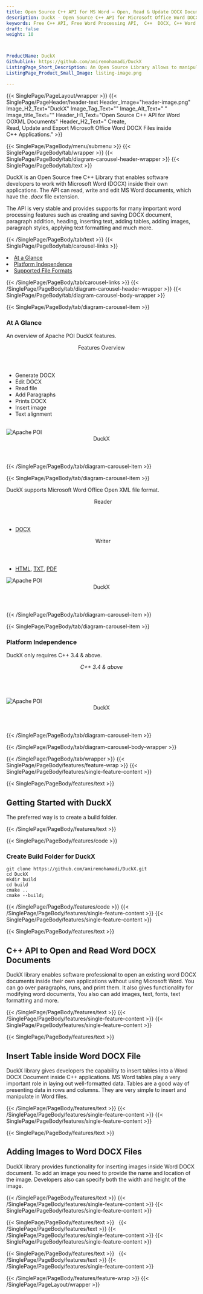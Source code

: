 ```yaml
---
title: Open Source C++ API for MS Word – Open, Read & Update DOCX Documents
description: DuckX - Open Source C++ API for Microsoft Office Word DOCX. Create, open, read, update, export, insert table and Images to Word DOCX documents via C++ library.
keywords: Free C++ API, Free Word Processing API,  C++  DOCX, C++ Word processing, C++ Word processing APIs, C++ Doc API, C++ .docx API, C++ word library, create  Word Documents, modify Word documents, add image to word files, insert Images to Word DOCX, Open Source C++ Libraries, Open Source Word processing
draft: false
weight: 10



ProductName: DuckX  
Githublink: https://github.com/amiremohamadi/DuckX
ListingPage_Short_Description: An Open Source Library allows to manipulating Word DOCX file format inside C++ applications.
ListingPage_Product_Small_Image: listing-image.png 

---
```


{{< SinglePage/PageLayout/wrapper >}}
{{< SinglePage/PageHeader/header-text
Header_Image="header-image.png"
Image_H2_Text="DuckX"
Image_Tag_Text=""
Image_Alt_Text=" "
Image_title_Text=""
Header_H1_Text="Open Source C++ API for Word OOXML Documents"
Header_H2_Text=" Create, Read, Update and Export Microsoft Office Word DOCX Files inside C++ Applications." >}}

{{< SinglePage/PageBody/menu/submenu >}}
{{< SinglePage/PageBody/tab/wrapper >}}
{{< SinglePage/PageBody/tab/diagram-carousel-header-wrapper >}}
{{< SinglePage/PageBody/tab/text >}}



<p>DuckX is an Open Source free C++ Library that enables software developers to work with Microsoft Word (DOCX) inside their own applications. The API can read, write and edit MS Word documents, which have the <em>.docx</em> file extension.</p>
<p>The API is very stable and provides supports for many important word processing features such as creating and saving DOCX document, paragraph addition, heading, inserting text, adding tables, adding images, paragraph styles, applying text formatting and much more.</p>

{{< /SinglePage/PageBody/tab/text >}}
{{< SinglePage/PageBody/tab/carousel-links >}}

<li data-target="#diagramcarousel" data-slide-to="0"><a href="#">At a Glance</a></li>
<li data-target="#diagramcarousel" data-slide-to="2"><a href="#">Platform Independence</a></li>
<li data-target="#diagramcarousel" data-slide-to="1"><a class="activetab" href="#">Supported File Formats</a></li>


{{< /SinglePage/PageBody/tab/carousel-links >}}
{{< /SinglePage/PageBody/tab/diagram-carousel-header-wrapper >}}
{{< SinglePage/PageBody/tab/diagram-carousel-body-wrapper >}}

{{< SinglePage/PageBody/tab/diagram-carousel-item >}}
<h3>At A Glance</h3>
<p>An overview of Apache POI DuckX features.</p>
<div class="diagram1 d1-poi">
<div class="d1-row">
<div class="d1-col d1-left"><header>Features Overview</header>
<ul>
<li>Generate DOCX</li>
<li>Edit DOCX</li>
<li>Read file</li>
<li>Add Paragraphs</li>
<li>Prints DOCX</li>
<li>Insert image</li>
<li>Text alignment</li>
</ul>
</div>
<!--/left-->
<div class="d1-col d1-right"> </div>
<!--/right--></div>
<!--/row-->
<div class="d1-logo"><img class="bg-lite" src='listing-image.png' alt="Apache POI"><header>DuckX</header><footer><small></small></footer></div>
<!--/logo--></div>
<!--/diagram1-->
{{< /SinglePage/PageBody/tab/diagram-carousel-item >}}

{{< SinglePage/PageBody/tab/diagram-carousel-item >}}
<p>DuckX supports Microsoft Word Office Open XML file format.</p>
<div class="diagram1 d2  d1-poi">
<div class="d1-row">
<div class="d1-col d1-left"><header><i class="fa fa-arrows-v "> </i> Reader</header>
<ul>
<li><a href="https://docs.fileformat.com/word-processing/docx/">DOCX</a></li>
</ul>
</div>
<!--/left-->
<div class="d1-col d1-right"><header><i class="fa  fa-long-arrow-down"> </i> Writer</header>
<ul>
<li><a href="https://docs.fileformat.com/web/html/">HTML</a>, <a href="https://docs.fileformat.com/word-processing/txt/">TXT</a>, <a href="https://docs.fileformat.com/pdf/">PDF</a></li>
</ul>
</div>
<!--/right--></div>
<!--/row-->
<div class="d1-logo"><img class="bg-lite" src='listing-image.png' alt="Apache POI"><header>DuckX</header><footer><small></small></footer></div>
<!--/logo--></div>
<!--/diagram2-->
{{< /SinglePage/PageBody/tab/diagram-carousel-item >}}

{{< SinglePage/PageBody/tab/diagram-carousel-item >}}
<h3>Platform Independence</h3>
<p>DuckX only requires C++ 3.4 & above.</p>
<div class="diagram1 d1-poi">
<div class="d1-row">
<div class="d1-col d1-left"><header><i class="fa fa-cubes"> C++ 3.4 & above</i></header></div>
<!--/left-->
<div class="d1-col d1-right"> </div>
<!--/right--></div>
<!--/row-->
<div class="d1-logo"><img class="bg-lite" src='listing-image.png' alt="Apache POI"><header>DuckX</header><footer><small></small></footer></div>
<!--/logo--></div>
<!--/diagram2 -->
{{< /SinglePage/PageBody/tab/diagram-carousel-item >}}

{{< /SinglePage/PageBody/tab/diagram-carousel-body-wrapper >}}

{{< /SinglePage/PageBody/tab/wrapper >}}
{{< SinglePage/PageBody/features/feature-wrap >}}
{{< SinglePage/PageBody/features/single-feature-content >}}

{{< SinglePage/PageBody/features/text >}}
<h2 class="h2title">Getting Started with DuckX</h2>
<p>The preferred way is to create a build folder.</p>
{{< /SinglePage/PageBody/features/text >}}

{{< SinglePage/PageBody/features/code >}}
<h3>Create Build Folder for DuckX</h3>
<pre><code class="html">git clone https://github.com/amiremohamadi/DuckX.git
cd DuckX
mkdir build
cd build
cmake ..
cmake --build;
</code></pre>


{{< /SinglePage/PageBody/features/code >}}
{{< /SinglePage/PageBody/features/single-feature-content >}}
{{< SinglePage/PageBody/features/single-feature-content >}}

{{< SinglePage/PageBody/features/text >}}
<h2 class="h2title">C++ API to Open and Read Word DOCX Documents</h2>
<p>DuckX library enables software professional to open an existing word DOCX documents inside their own applications without using Microsoft Word. You can go over paragraphs, runs, and print them. It also gives functionality for modifying word documents, You also can add images, text, fonts, text formatting and more.</p>

{{< /SinglePage/PageBody/features/text >}}
{{< /SinglePage/PageBody/features/single-feature-content >}}
{{< SinglePage/PageBody/features/single-feature-content >}}

{{< SinglePage/PageBody/features/text >}}
<h2 class="h2title">Insert Table inside Word DOCX File</h2>
<p>DuckX library gives developers the capability to insert tables into a Word DOCX Document inside C++ applications. MS Word tables play a very important role in laying out well-formatted data. Tables are a good way of presenting data in rows and columns. They are very simple to insert and manipulate in Word files.</p>

{{< /SinglePage/PageBody/features/text >}}
{{< /SinglePage/PageBody/features/single-feature-content >}}
{{< SinglePage/PageBody/features/single-feature-content >}}

{{< SinglePage/PageBody/features/text >}}
<h2 class="h2title">Adding Images to Word DOCX Files</h2>
<p>DuckX library provides functionality for inserting images inside Word DOCX document. To add an image you need to provide the name and location of the image. Developers also can specify both the width and height of the image.</p>

{{< /SinglePage/PageBody/features/text >}}
{{< /SinglePage/PageBody/features/single-feature-content >}}
{{< SinglePage/PageBody/features/single-feature-content >}}

{{< SinglePage/PageBody/features/text >}}
 
{{< /SinglePage/PageBody/features/text >}}
{{< /SinglePage/PageBody/features/single-feature-content >}}
{{< SinglePage/PageBody/features/single-feature-content >}}

{{< SinglePage/PageBody/features/text >}}
 
{{< /SinglePage/PageBody/features/text >}}
{{< /SinglePage/PageBody/features/single-feature-content >}}

{{< /SinglePage/PageBody/features/feature-wrap >}}
{{< /SinglePage/PageLayout/wrapper >}}